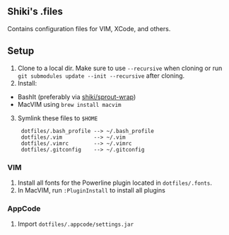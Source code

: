 ## Shiki's .files

Contains configuration files for VIM, XCode, and others.


## Setup

1. Clone to a local dir. Make sure to use `--recursive` when cloning or run `git submodules update --init --recursive` after cloning.
2. Install:
  * BashIt (preferably via [shiki/sprout-wrap](http://github.com/shiki/sprout-wrap))
  * MacVIM using `brew install macvim`
3. Symlink these files to `$HOME`

        dotfiles/.bash_profile --> ~/.bash_profile
        dotfiles/.vim          --> ~/.vim
        dotfiles/.vimrc        --> ~/.vimrc
        dotfiles/.gitconfig    --> ~/.gitconfig

###  VIM

  1. Install all fonts for the Powerline plugin located in `dotfiles/.fonts`.
  3. In MacVIM, run `:PluginInstall` to install all plugins

### AppCode

  1. Import `dotfiles/.appcode/settings.jar`
